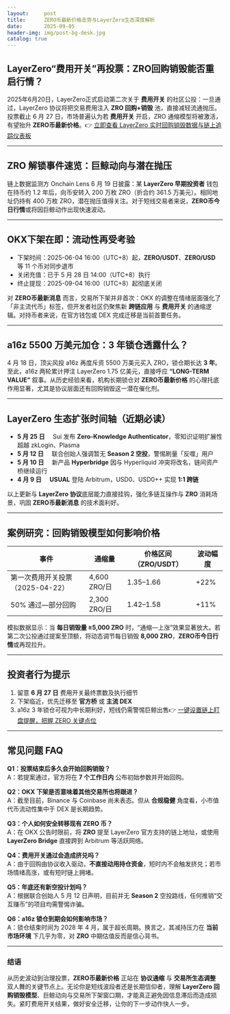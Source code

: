 ```yaml
---
layout:     post
title:      ZERO币最新价格走势与LayerZero生态深度解析
date:       2025-09-05
header-img: img/post-bg-desk.jpg
catalog: true
---
```


## LayerZero“费用开关”再投票：ZRO回购销毁能否重启行情？
2025年6月20日，LayerZero正式启动第二次关于 **费用开关** 的社区公投：一旦通过，LayerZero 协议将把交易费用注入 **ZRO 回购+销毁** 池，直接减轻流通抛压。投票截止 6 月 27 日，市场普遍认为若 **费用开关** 开启，ZRO 通缩模型将被激活，有望抬升 **ZERO币最新价格**。👉 [立即查看 LayerZero 实时回购销毁数据与链上追踪仪表板](https://okxdog.com/)  

---

## ZRO 解锁事件速览：巨鲸动向与潜在抛压
链上数据监测方 Onchain Lens 6 月 19 日披露：某 **LayerZero 早期投资者** 钱包在持币约 1.2 年后，向币安转入 200 万枚 ZRO（折合约 361.5 万美元）。相同地址仍持有 400 万枚 ZRO，潜在抛压值得关注。对于短线交易者来说，**ZERO币今日行情**或将因巨鲸动作出现快速波动。

---

## OKX下架在即：流动性再受考验
* 下架时间：2025-06-04 16:00（UTC+8）起，**ZERO/USDT**、**ZERO/USD** 等 11 个币对同步退市  
* 关闭充值：已于 5 月 28 日 14:00（UTC+8）执行  
* 终止提现：2025-09-04 16:00（UTC+8）起彻底关闭  

对 **ZERO币最新消息** 而言，交易所下架并非首次：OKX 的调整在情绪层面强化了「非主流代币」标签，但开发者社区仍聚焦新 **跨链应用** 与 **费用开关** 的通缩逻辑。对持币者来说，在官方钱包或 DEX 完成迁移是当前首要任务。

---

## a16z 5500 万美元加仓：3 年锁仓透露什么？
4 月 18 日，顶尖风投 a16z 再度斥资 5500 万美元买入 ZRO，锁仓期长达 **3 年**。至此，a16z 两轮累计押注 LayerZero 1.75 亿美元，直接呼应 **“LONG-TERM VALUE”** 叙事。从历史经验来看，机构长期锁仓对 **ZERO币最新价格** 的心理托底作用显著，尤其是协议层面还有回购销毁这一潜在催化剂。

---

## LayerZero 生态扩张时间轴（近期必读）
- **5 月 25 日**  Sui 发布 **Zero-Knowledge Authenticator**，零知识证明扩展性超越 zkLogin、Plasma  
- **5 月 12 日**  联合创始人强调暂无 **Season 2 空投**，警惕刷量「反噬」用户  
- **5 月 10 日**  新产品 **Hyperbridge** 因与 Hyperliquid 冲突将改名，链间资产桥继续运行  
- **4 月 9 日**  **USUAL** 登陆 Arbitrum，USD0、USD0++ 实现 **1:1 跨链**

以上更新与 **LayerZero 协议**底层能力直接挂钩，强化多链互操作与 **ZRO** 消耗场景，巩固 **ZERO币最新消息** 的技术面利好。

---

## 案例研究：回购销毁模型如何影响价格
| 事件 | 通缩量 | 价格区间（ZRO/USDT）| 波动幅度 |  
|---|---|---|---|  
| 第一次费用开关投票（2025-04-22）| 4,600 ZRO/日 | 1.35–1.66 | +22% |  
| 50% 通过—部分回购 | 2,300 ZRO/日 | 1.42–1.58 | +11% |  

模拟数据显示：当 **每日销毁量 ≥5,000 ZRO** 时，“通缩—上涨”效果显著放大。若第二次公投通过提案至顶额，将动态调节每日销毁 **8,000 ZRO**，**ZERO币今日行情**或再现拉升。

---

## 投资者行为提示
1. 留意 **6 月 27 日** 费用开关最终票数及执行细节  
2. 下架临近，优先迁移至 **官方桥** 或 **主流 DEX**  
3. a16z 3 年锁仓可视为中长期利好，短线仍需警惕巨鲸出售👉 [一键设置链上盯盘提醒，把握 ZERO 关键点位](https://okxdog.com/)  

---

## 常见问题 FAQ

**Q1：投票结束后多久会开始回购销毁？**  
A：若提案通过，官方将在 **7 个工作日内** 公布初始参数并开始回购。

**Q2：OKX 下架是否意味着其他交易所也将跟进？**  
A：截至目前，Binance 与 Coinbase 尚未表态。但从 **合规稳健** 角度看，小市值代币流动性集中于 DEX 是长期趋势。

**Q3：个人如何安全转移现有 ZERO 币？**  
A：在 OKX 公告时限前，将 **ZRO** 提至 LayerZero 官方支持的链上地址，或使用 **LayerZero Bridge** 直接跨到 Arbitrum 等活跃网络。

**Q4：费用开关通过会造成挤兑吗？**  
A：由于回购由协议收入驱动，**不直接动用持仓资金**，短时内不会触发挤兑；若市场情绪高涨，或有短时链上拥堵。

**Q5：年底还有新空投计划吗？**  
A：根据联合创始人 5 月 12 日声明，目前并无 **Season 2** 空投路线，任何推销“交互赚币”的项目均需警惕诈骗。

**Q6：a16z 锁仓到期会如何影响市场？**  
A：锁仓结束时间为 2028 年 4 月，属于超长周期。换言之，其减持压力在 **当前市场环境** 下几乎为零，对 **ZRO** 中期估值反而是信心背书。

---

### 结语
从历史波动到治理投票，**ZERO币最新价格** 正站在 **协议通缩** 与 **交易所生态调整** 双人舞的关键节点上。无论你是短线波段者还是长期信仰者，理解 **LayerZero 回购销毁模型**、巨鲸动向与交易所下架窗口期，才能真正避免因信息滞后而造成损失。紧盯费用开关结果，做好安全迁移，让你的下一步动作快人一步。